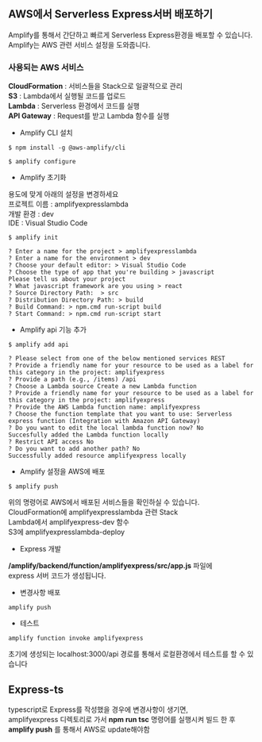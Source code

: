 ## AWS에서 Serverless Express서버 배포하기

Amplify를 통해서 간단하고 빠르게 Serverless Express환경을 배포할 수 있습니다.<br>
Amplify는 AWS 관련 서비스 설정을 도와줍니다.<br>

### 사용되는 AWS 서비스

**CloudFormation** : 서비스들을 Stack으로 일괄적으로 관리 <br>
**S3** : Lambda에서 실행될 코드를 업로드 <br>
**Lambda** : Serverless 환경에서 코드를 실행 <br>
**API Gateway** : Request를 받고 Lambda 함수를 실행

- Amplify CLI 설치

```
$ npm install -g @aws-amplify/cli

$ amplify configure
```

- Amplify 초기화

용도에 맞게 아래의 설정을 변경하세요 <br>
프로젝트 이름 : amplifyexpresslambda <br>
개발 환경 : dev <br>
IDE : Visual Studio Code <br>

```
$ amplify init

? Enter a name for the project > amplifyexpresslambda
? Enter a name for the environment > dev
? Choose your default editor: > Visual Studio Code
? Choose the type of app that you're building > javascript
Please tell us about your project
? What javascript framework are you using > react
? Source Directory Path:  > src
? Distribution Directory Path: > build
? Build Command: > npm.cmd run-script build
? Start Command: > npm.cmd run-script start
```

- Amplify api 기능 추가

```
$ amplify add api

? Please select from one of the below mentioned services REST
? Provide a friendly name for your resource to be used as a label for this category in the project: amplifyexpress
? Provide a path (e.g., /items) /api
? Choose a Lambda source Create a new Lambda function
? Provide a friendly name for your resource to be used as a label for this category in the project: amplifyexpress
? Provide the AWS Lambda function name: amplifyexpress
? Choose the function template that you want to use: Serverless express function (Integration with Amazon API Gateway)
? Do you want to edit the local lambda function now? No
Succesfully added the Lambda function locally
? Restrict API access No
? Do you want to add another path? No
Successfully added resource amplifyexpress locally
```

- Amplify 설정을 AWS에 배포

```
$ amplify push
```

위의 명령어로 AWS에서 배포된 서비스들을 확인하실 수 있습니다. <br>
CloudFormation에 amplifyexpresslambda 관련 Stack <br>
Lambda에서 amplifyexpress-dev 함수 <br>
S3에 amplifyexpresslambda-deploy

- Express 개발

**/amplify/backend/function/amplifyexpress/src/app.js** 파일에 <br>
express 서버 코드가 생성됩니다.

- 변경사항 배포

```
amplify push
```

- 테스트

```
amplify function invoke amplifyexpress
```

초기에 생성되는 localhost:3000/api 경로를 통해서 로컬환경에서 테스트를 할 수 있습니다

## Express-ts

typescript로 Express를 작성했을 경우에 변경사항이 생기면, <br>
amplifyexpress 디렉토리로 가서 **npm run tsc** 명령어를 실행시켜 빌드 한 후 <br>
**amplify push** 를 통해서 AWS로 update해야함
